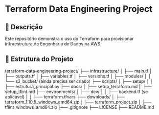 # Terraform Data Engineering Project

## 📌 Descrição

Este repositório demonstra o uso do Terraform para provisionar infraestrutura de Engenharia de Dados na AWS.

## 📂 Estrutura do Projeto

terraform-data-engineering-project/
├── infrastructure/
│   ├── main.tf
│   ├── outputs.tf
│   ├── variables.tf
│   ├── versions.tf
│   ├── modules/
│   │   └── s3_bucket/  (ainda precisa ser criado)
├── scripts/
│   ├── setup/
│   │   ├── estrutura_principal.py
├── docs/
│   ├── setup_terraform.md
│   ├── setup_tflint.md
├── environments/
│   ├── dev/
│   │   ├── backend.tf (se aplicável)
│   │   ├── terraform.tfvars
├── downloads/
│   ├── terraform_1.10.5_windows_amd64.zip
│   ├── terraform_project.zip
│   ├── tflint_windows_amd64.zip
├── .gitignore
├── LICENSE
├── README.md
